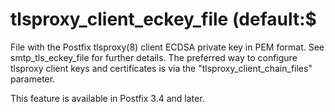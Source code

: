 # tlsproxy_client_eckey_file (default:$ 

 File with the Postfix tlsproxy(8) client ECDSA private key in PEM
format. See smtp_tls_eckey_file for further details.  The preferred way
to configure tlsproxy client keys and certificates is via the
"tlsproxy_client_chain_files" parameter. 

 This feature is available in Postfix 3.4 and later. 


